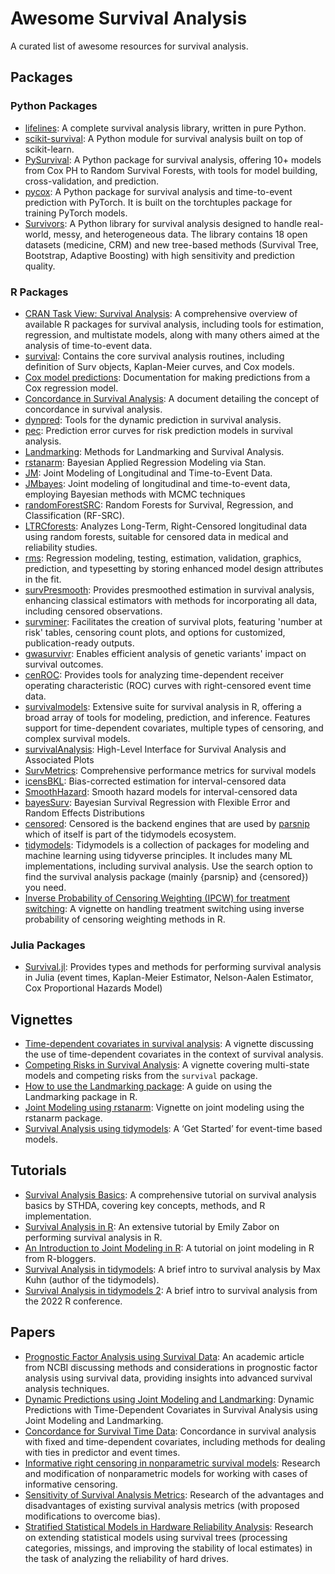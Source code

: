 # Awesome Survival Analysis

A curated list of awesome resources for survival analysis.

## Packages

### Python Packages

- [lifelines](https://pypi.org/project/lifelines/): A complete survival analysis library, written in pure Python.
- [scikit-survival](https://pypi.org/project/scikit-survival/): A Python module for survival analysis built on top of scikit-learn.
- [PySurvival](https://pypi.org/project/pysurvival/): A Python package for survival analysis, offering 10+ models from Cox PH to Random Survival Forests, with tools for model building, cross-validation, and prediction.
- [pycox](https://pypi.org/project/pycox/): A Python package for survival analysis and time-to-event prediction with PyTorch. It is built on the torchtuples package for training PyTorch models.
- [Survivors](https://pypi.org/project/survivors/): A Python library for survival analysis designed to handle real-world, messy, and heterogeneous data. The library contains 18 open datasets (medicine, CRM) and new tree-based methods (Survival Tree, Bootstrap, Adaptive Boosting) with high sensitivity and prediction quality.

### R Packages
- [CRAN Task View: Survival Analysis](https://cran.r-project.org/web/views/Survival.html): A comprehensive overview of available R packages for survival analysis, including tools for estimation, regression, and multistate models, along with many others aimed at the analysis of time-to-event data.
- [survival](https://cran.r-project.org/web/packages/survival/index.html): Contains the core survival analysis routines, including definition of Surv objects, Kaplan-Meier curves, and Cox models.
- [Cox model predictions](https://stat.ethz.ch/R-manual/R-devel/library/survival/html/predict.coxph.html): Documentation for making predictions from a Cox regression model.
- [Concordance in Survival Analysis](https://rweb.webapps.cla.umn.edu/R/library/survival/doc/concordance.pdf): A document detailing the concept of concordance in survival analysis.
- [dynpred](https://cran.r-project.org/web/packages/dynpred/index.html): Tools for the dynamic prediction in survival analysis.
- [pec](https://search.r-project.org/CRAN/refmans/pec/html/predictSurvProb.html): Prediction error curves for risk prediction models in survival analysis.
- [Landmarking](https://cran.r-project.org/web/packages/Landmarking/index.html): Methods for Landmarking and Survival Analysis.
- [rstanarm](https://cran.r-project.org/web/packages/rstanarm/index.html): Bayesian Applied Regression Modeling via Stan.
- [JM](https://cran.r-project.org/web/packages/JM/index.html): Joint Modeling of Longitudinal and Time-to-Event Data.
- [JMbayes](https://cran.r-project.org/web/packages/JMbayes/index.html): Joint modeling of longitudinal and time-to-event data, employing Bayesian methods with MCMC techniques
- [randomForestSRC](https://cran.r-project.org/web/packages/randomForestSRC/index.html): Random Forests for Survival, Regression, and Classification (RF-SRC).
- [LTRCforests](https://cran.r-project.org/web/packages/LTRCforests/index.html): Analyzes Long-Term, Right-Censored longitudinal data using random forests, suitable for censored data in medical and reliability studies.
- [rms](https://cran.r-project.org/web/packages/rms/index.html): Regression modeling, testing, estimation, validation, graphics, prediction, and typesetting by storing enhanced model design attributes in the fit.
- [survPresmooth](https://cran.r-project.org/web/packages/survPresmooth/index.html): Provides presmoothed estimation in survival analysis, enhancing classical estimators with methods for incorporating all data, including censored observations.
- [survminer](https://cran.r-project.org/web/packages/survminer/index.html): Facilitates the creation of survival plots, featuring 'number at risk' tables, censoring count plots, and options for customized, publication-ready outputs.
- [gwasurvivr](https://bioc.cran.dev/packages/3.16/bioc/html/gwasurvivr.html): Enables efficient analysis of genetic variants' impact on survival outcomes.
- [cenROC](https://cran.r-project.org/web/packages/cenROC/index.html): Provides tools for analyzing time-dependent receiver operating characteristic (ROC) curves with right-censored event time data.
- [survivalmodels](https://cran.r-project.org/web/packages/survivalmodels/index.html): Extensive suite for survival analysis in R, offering a broad array of tools for modeling, prediction, and inference. Features support for time-dependent covariates, multiple types of censoring, and complex survival models.
- [survivalAnalysis](https://cran.r-project.org/web/packages/survivalAnalysis/index.html): High-Level Interface for Survival Analysis and Associated Plots
- [SurvMetrics](https://cran.r-project.org/web/packages/SurvMetrics/index.html): Comprehensive performance metrics for survival models
- [icensBKL](https://cran.r-project.org/web/packages/icensBKL/index.html): Bias-corrected estimation for interval-censored data
- [SmoothHazard](https://cran.r-project.org/web/packages/SmoothHazard/index.html): Smooth hazard models for interval-censored data
- [bayesSurv](https://cran.rstudio.com/web/packages/BayesSUR/index.html): Bayesian Survival Regression with Flexible Error and Random Effects Distributions
- [censored](https://cran.r-project.org/web/packages/censored/index.html): Censored is the backend engines that are used by [parsnip](https://parsnip.tidymodels.org/articles/parsnip.html) which of itself is part of the tidymodels ecosystem.
- [tidymodels](https://www.tidymodels.org): Tidymodels is a collection of packages for modeling and machine learning using tidyverse principles. It includes many ML implementations, including survival analysis. Use the search option to find the survival analysis package (mainly {parsnip} and {censored}) you need.
- [Inverse Probability of Censoring Weighting (IPCW) for treatment switching](https://cran.r-project.org/web/packages/trtswitch/vignettes/ipcw.html): A vignette on handling treatment switching using inverse probability of censoring weighting methods in R.

### Julia Packages

- [Survival.jl](https://juliastats.org/Survival.jl/latest/): Provides types and methods for performing survival analysis in Julia (event times, Kaplan-Meier Estimator, Nelson-Aalen Estimator, Cox Proportional Hazards Model)


## Vignettes

- [Time-dependent covariates in survival analysis](https://cran.r-project.org/web/packages/survival/vignettes/timedep.pdf): A vignette discussing the use of time-dependent covariates in the context of survival analysis.
- [Competing Risks in Survival Analysis](https://cran.r-project.org/web/packages/survival/vignettes/compete.pdf): A vignette covering multi-state models and competing risks from the `survival` package.
- [How to use the Landmarking package](https://cran.r-project.org/web/packages/Landmarking/vignettes/how_to_use.html): A guide on using the Landmarking package in R.
- [Joint Modeling using rstanarm](https://cran.r-project.org/web/packages/rstanarm/vignettes/jm.html): Vignette on joint modeling using the rstanarm package.
- [Survival Analysis using tidymodels](https://www.tidymodels.org/learn/statistics/survival-metrics/): A ‘Get Started’ for event-time based models.


## Tutorials
- [Survival Analysis Basics](http://www.sthda.com/english/wiki/survival-analysis-basics): A comprehensive tutorial on survival analysis basics by STHDA, covering key concepts, methods, and R implementation.
- [Survival Analysis in R](https://www.emilyzabor.com/tutorials/survival_analysis_in_r_tutorial.html): An extensive tutorial by Emily Zabor on performing survival analysis in R.
- [An Introduction to Joint Modeling in R](https://www.r-bloggers.com/2018/02/an-introduction-to-joint-modeling-in-r/): A tutorial on joint modeling in R from R-bloggers.
- [Survival Analysis in tidymodels](https://www.youtube.com/watch?v=orAlJ321hOc&amp;pp=ygUxc3Vydml2YWwgYW5hbHlzaXMgaW4gdGlkeW1vZGVscyB3aXRoIEp1bGlhIFNpbGdlIA%3D%3D): A brief intro to survival analysis by Max Kuhn (author of the tidymodels).
- [Survival Analysis in tidymodels 2](https://www.youtube.com/watch?v=E5XG1c7tNW0&amp;pp=ygUxc3Vydml2YWwgYW5hbHlzaXMgaW4gdGlkeW1vZGVscyB3aXRoIEp1bGlhIFNpbGdlIA%3D%3D):  A brief intro to survival analysis from the 2022 R conference.


## Papers
- [Prognostic Factor Analysis using Survival Data](https://www.ncbi.nlm.nih.gov/pmc/articles/PMC3321736/): An academic article from NCBI discussing methods and considerations in prognostic factor analysis using survival data, providing insights into advanced survival analysis techniques.
- [Dynamic Predictions using Joint Modeling and Landmarking](https://www.drizopoulos.com/pdf/papers/BiomJrn_JMvsLM_paper.pdf): Dynamic Predictions with Time-Dependent Covariates in Survival Analysis using Joint Modeling and Landmarking.
- [Concordance for Survival Time Data](https://www.mayo.edu/research/documents/biostat-80pdf/doc-10027891): Concordance in survival analysis with fixed and time-dependent covariates, including methods for dealing with ties in predictor and event times.
- [Informative right censoring in nonparametric survival models](https://link.springer.com/article/10.1007/s00180-025-01610-9): Research and modification of nonparametric models for working with cases of informative censoring.
- [Sensitivity of Survival Analysis Metrics](https://www.mdpi.com/2227-7390/11/20/4246#metrics): Research of the advantages and disadvantages of existing survival analysis metrics (with proposed modifications to overcome bias).
- [Stratified Statistical Models in Hardware Reliability Analysis](https://link.springer.com/article/10.1007/s00180-025-01610-9): Research on extending statistical models using survival trees (processing categories, missings, and improving the stability of local estimates) in the task of analyzing the reliability of hard drives.







